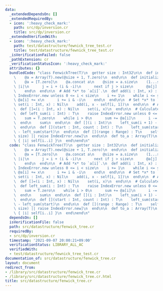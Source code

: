 ```yaml
---
data:
  _extendedDependsOn: []
  _extendedRequiredBy:
  - icon: ':heavy_check_mark:'
    path: src/dp/inversion.cr
    title: src/dp/inversion.cr
  _extendedVerifiedWith:
  - icon: ':heavy_check_mark:'
    path: test/datastructure/fewnick_tree_test.cr
    title: test/datastructure/fewnick_tree_test.cr
  _isVerificationFailed: false
  _pathExtension: cr
  _verificationStatusIcon: ':heavy_check_mark:'
  attributes: {}
  bundledCode: "class FenwickTree(T)\n  getter size : Int32\n\n  def initialize(@size)\n\
    \    @a = Array(T).new(@size + 1, T.zero)\n  end\n\n  def initialize(a : Array(T))\n\
    \    @a = [T.zero]\n    @a.concat a\n    @size = a.size\n    (1...size).each do\
    \ |i|\n      j = i + (i & -i)\n      next if j > size\n      @a[j] += @a[i]\n\
    \    end\n  end\n\n  # Add *x* to `a[i]`.\n  def add(i : Int, x) : Nil\n    raise\
    \ IndexError.new unless 0 <= i < size\n    i += 1\n    while i <= size\n     \
    \ @a[i] += x\n      i += i & -i\n    end\n  end\n\n  # Set *x* to `a[i]`.\n  def\
    \ set(i : Int, x) : Nil\n    add(i, x - self[i, 1])\n  end\n\n  # Alias for `set`\n\
    \  def []=(i : Int, x) : Nil\n    set(i, x)\n  end\n\n  # Culculates sum of `a[0...i]`.\n\
    \  def left_sum(i : Int) : T\n    raise IndexError.new unless 0 <= i <= size\n\
    \    sum = T.zero\n    while i > 0\n      sum += @a[i]\n      i -= i & -i\n  \
    \  end\n    sum\n  end\n\n  def [](i : Int)\n    left_sum(i + 1) - left_sum(i)\n\
    \  end\n\n  def [](start : Int, count : Int) : T\n    left_sum(start + count)\
    \ - left_sum(start)\n  end\n\n  def [](range : Range) : T\n    self[*Indexable.range_to_index_and_count(range,\
    \ size) || raise IndexError.new]\n  end\n\n  def to_a : Array(T)\n    (0...size).map\
    \ { |i| self[i..i] }\n  end\nend\n"
  code: "class FenwickTree(T)\n  getter size : Int32\n\n  def initialize(@size)\n\
    \    @a = Array(T).new(@size + 1, T.zero)\n  end\n\n  def initialize(a : Array(T))\n\
    \    @a = [T.zero]\n    @a.concat a\n    @size = a.size\n    (1...size).each do\
    \ |i|\n      j = i + (i & -i)\n      next if j > size\n      @a[j] += @a[i]\n\
    \    end\n  end\n\n  # Add *x* to `a[i]`.\n  def add(i : Int, x) : Nil\n    raise\
    \ IndexError.new unless 0 <= i < size\n    i += 1\n    while i <= size\n     \
    \ @a[i] += x\n      i += i & -i\n    end\n  end\n\n  # Set *x* to `a[i]`.\n  def\
    \ set(i : Int, x) : Nil\n    add(i, x - self[i, 1])\n  end\n\n  # Alias for `set`\n\
    \  def []=(i : Int, x) : Nil\n    set(i, x)\n  end\n\n  # Culculates sum of `a[0...i]`.\n\
    \  def left_sum(i : Int) : T\n    raise IndexError.new unless 0 <= i <= size\n\
    \    sum = T.zero\n    while i > 0\n      sum += @a[i]\n      i -= i & -i\n  \
    \  end\n    sum\n  end\n\n  def [](i : Int)\n    left_sum(i + 1) - left_sum(i)\n\
    \  end\n\n  def [](start : Int, count : Int) : T\n    left_sum(start + count)\
    \ - left_sum(start)\n  end\n\n  def [](range : Range) : T\n    self[*Indexable.range_to_index_and_count(range,\
    \ size) || raise IndexError.new]\n  end\n\n  def to_a : Array(T)\n    (0...size).map\
    \ { |i| self[i..i] }\n  end\nend\n"
  dependsOn: []
  isVerificationFile: false
  path: src/datastructure/fenwick_tree.cr
  requiredBy:
  - src/dp/inversion.cr
  timestamp: '2021-09-07 20:00:21+09:00'
  verificationStatus: LIBRARY_ALL_AC
  verifiedWith:
  - test/datastructure/fewnick_tree_test.cr
documentation_of: src/datastructure/fenwick_tree.cr
layout: document
redirect_from:
- /library/src/datastructure/fenwick_tree.cr
- /library/src/datastructure/fenwick_tree.cr.html
title: src/datastructure/fenwick_tree.cr
---
```

